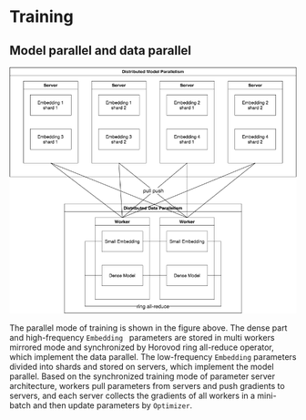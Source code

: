 # Training

## Model parallel and data parallel

![training](../images/training.drawio.png)

The parallel mode of training is shown in the figure above. The dense part and high-frequency `Embedding ` parameters are stored in multi workers mirrored mode and synchronized by Horovod ring all-reduce operator, which implement the data parallel. The low-frequency `Embedding` parameters divided into shards and stored on servers, which implement the model parallel. Based on the synchronized training mode of parameter server architecture, workers pull parameters from servers and push gradients to servers, and each server collects the gradients of all workers in a mini-batch and then update parameters by `Optimizer`.